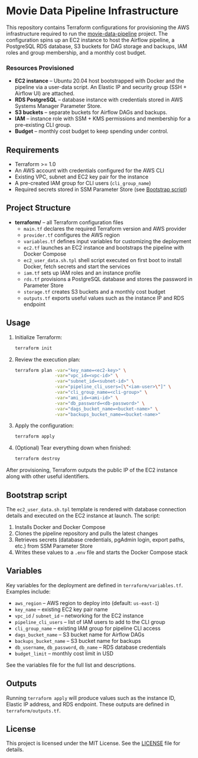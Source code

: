 # Movie Data Pipeline Infrastructure

This repository contains Terraform configurations for provisioning the AWS infrastructure required to run the [movie-data-pipeline](https://github.com/ranovoxo/movie-data-pipeline) project. The configuration spins up an EC2 instance to host the Airflow pipeline, a PostgreSQL RDS database, S3 buckets for DAG storage and backups, IAM roles and group membership, and a monthly cost budget.

### Resources Provisioned

* **EC2 instance** – Ubuntu 20.04 host bootstrapped with Docker and the pipeline via a user-data script. An Elastic IP and security group (SSH + Airflow UI) are attached.
* **RDS PostgreSQL** – database instance with credentials stored in AWS Systems Manager Parameter Store.
* **S3 buckets** – separate buckets for Airflow DAGs and backups.
* **IAM** – instance role with SSM + KMS permissions and membership for a pre-existing CLI group.
* **Budget** – monthly cost budget to keep spending under control.

## Requirements

- Terraform >= 1.0
- An AWS account with credentials configured for the AWS CLI
- Existing VPC, subnet and EC2 key pair for the instance
- A pre-created IAM group for CLI users (`cli_group_name`)
- Required secrets stored in SSM Parameter Store (see [Bootstrap script](#bootstrap-script))

## Project Structure

- **terraform/** – all Terraform configuration files
  - `main.tf` declares the required Terraform version and AWS provider
  - `provider.tf` configures the AWS region
  - `variables.tf` defines input variables for customizing the deployment
  - `ec2.tf` launches an EC2 instance and bootstraps the pipeline with Docker Compose
  - `ec2_user_data.sh.tpl` shell script executed on first boot to install Docker, fetch secrets and start the services
  - `iam.tf` sets up IAM roles and an instance profile
  - `rds.tf` provisions a PostgreSQL database and stores the password in Parameter Store
  - `storage.tf` creates S3 buckets and a monthly cost budget
  - `outputs.tf` exports useful values such as the instance IP and RDS endpoint

## Usage

1. Initialize Terraform:

   ```bash
   terraform init
   ```

2. Review the execution plan:

   ```bash
   terraform plan -var="key_name=<ec2-key>" \
                  -var="vpc_id=<vpc-id>" \
                  -var="subnet_id=<subnet-id>" \
                  -var="pipeline_cli_users=[\"<iam-user>\"]" \
                  -var="cli_group_name=<cli-group>" \
                  -var="ami_id=<ami-id>" \
                  -var="db_password=<db-password>" \
                  -var="dags_bucket_name=<bucket-name>" \
                  -var="backups_bucket_name=<bucket-name>"
   ```

3. Apply the configuration:

   ```bash
   terraform apply
   ```

4. (Optional) Tear everything down when finished:

   ```bash
   terraform destroy
   ```

After provisioning, Terraform outputs the public IP of the EC2 instance along with other useful identifiers.

## Bootstrap script

The `ec2_user_data.sh.tpl` template is rendered with database connection details and executed on the EC2 instance at launch. The script:

1. Installs Docker and Docker Compose
2. Clones the pipeline repository and pulls the latest changes
3. Retrieves secrets (database credentials, pgAdmin login, export paths, etc.) from SSM Parameter Store
4. Writes these values to a `.env` file and starts the Docker Compose stack

## Variables

Key variables for the deployment are defined in `terraform/variables.tf`. Examples include:

- `aws_region` – AWS region to deploy into (default: `us-east-1`)
- `key_name` – existing EC2 key pair name
- `vpc_id` / `subnet_id` – networking for the EC2 instance
- `pipeline_cli_users` – list of IAM users to add to the CLI group
- `cli_group_name` – existing IAM group for pipeline CLI access
- `dags_bucket_name` – S3 bucket name for Airflow DAGs
- `backups_bucket_name` – S3 bucket name for backups
- `db_username`, `db_password`, `db_name` – RDS database credentials
- `budget_limit` – monthly cost limit in USD

See the variables file for the full list and descriptions.

## Outputs

Running `terraform apply` will produce values such as the instance ID, Elastic IP address, and RDS endpoint. These outputs are defined in `terraform/outputs.tf`.

## License

This project is licensed under the MIT License. See the [LICENSE](LICENSE) file for details.


